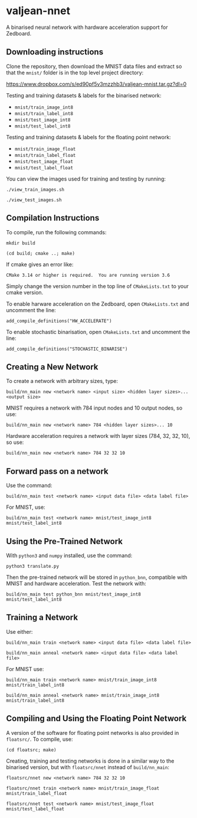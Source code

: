 # valjean-nnet
A binarised neural network with hardware acceleration support for Zedboard.

## Downloading instructions

Clone the repository, then download the MNIST data files and extract so that the `mnist/` folder is in the top level project directory:

https://www.dropbox.com/s/ed90pf5v3mzzhb3/valjean-mnist.tar.gz?dl=0

Testing and training datasets & labels for the binarised network:

  * `mnist/train_image_int8`
  * `mnist/train_label_int8`
  * `mnist/test_image_int8`
  * `mnist/test_label_int8`

Testing and training datasets & labels for the floating point network:

  * `mnist/train_image_float`
  * `mnist/train_label_float`
  * `mnist/test_image_float`
  * `mnist/test_label_float`

You can view the images used for training and testing by running:

`./view_train_images.sh`

`./view_test_images.sh`

## Compilation Instructions

To compile, run the following commands:

`mkdir build`

`(cd build; cmake ..; make)`

If cmake gives an error like:

`CMake 3.14 or higher is required.  You are running version 3.6`

Simply change the version number in the top line of `CMakeLists.txt` to your cmake version.

To enable harware acceleration on the Zedboard, open `CMakeLists.txt` and uncomment the line:

`add_compile_definitions("HW_ACCELERATE")`

To enable stochastic binarisation, open `CMakeLists.txt` and uncomment the line:

`add_compile_definitions("STOCHASTIC_BINARISE")`

## Creating a New Network

To create a network with arbitrary sizes, type:

`build/nn_main new <network name> <input size> <hidden layer sizes>... <output size>`

MNIST requires a network with 784 input nodes and 10 output nodes, so use:

`build/nn_main new <network name> 784 <hidden layer sizes>... 10`

Hardware acceleration requires a network with layer sizes (784, 32, 32, 10), so use:

`build/nn_main new <network name> 784 32 32 10`

## Forward pass on a network

Use the command:

`build/nn_main test <network name> <input data file> <data label file>`

For MNIST, use:

`build/nn_main test <network name> mnist/test_image_int8 mnist/test_label_int8`

## Using the Pre-Trained Network

With `python3` and `numpy` installed, use the command:

`python3 translate.py`

Then the pre-trained network will be stored in `python_bnn`, compatible with MNIST and hardware acceleration.
Test the network with:

`build/nn_main test python_bnn mnist/test_image_int8 mnist/test_label_int8`

## Training a Network

Use either:

`build/nn_main train <network name> <input data file> <data label file>`

`build/nn_main anneal <network name> <input data file> <data label file>`

For MNIST use:

`build/nn_main train <network name> mnist/train_image_int8 mnist/train_label_int8`

`build/nn_main anneal <network name> mnist/train_image_int8 mnist/train_label_int8`


## Compiling and Using the Floating Point Network

A version of the software for floating point networks is also provided in `floatsrc/`.
To compile, use:

`(cd floatsrc; make)`

Creating, training and testing networks is done in a similar way to the binarised version,
but with `floatsrc/nnet` instead of `build/nn_main`:

`floatsrc/nnet new <network name> 784 32 32 10`

`floatsrc/nnet train <network name> mnist/train_image_float mnist/train_label_float`

`floatsrc/nnet test <network name> mnist/test_image_float mnist/test_label_float`
